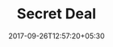 ---
title: "Secret Deal"
date: 2017-09-26T12:57:20+05:30
draft: false
layout: secret-deal
property: "Casa Britona"
status: "In Process"
url: /offers/secret-deal/casa-britona/
slug: "casa-britona/"

mainmenu:
 offers: true
 secret: true

---